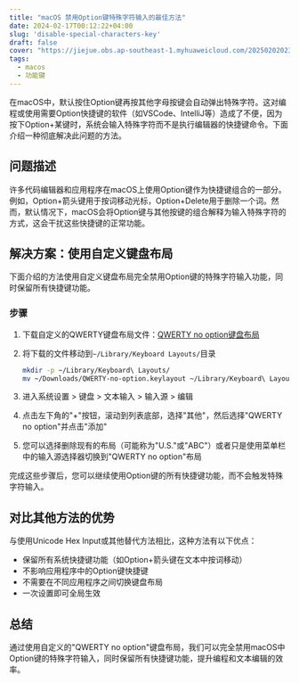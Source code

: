 ```yaml
---
title: "macOS 禁用Option键特殊字符输入的最佳方法"
date: 2024-02-17T00:12:22+04:00
slug: 'disable-special-characters-key'
draft: false
cover: "https://jiejue.obs.ap-southeast-1.myhuaweicloud.com/20250202023604464.webp"
tags:
  - macos
  - 功能键
---
```


在macOS中，默认按住Option键再按其他字母按键会自动弹出特殊字符。这对编程或使用需要Option快捷键的软件（如VSCode、IntelliJ等）造成了不便，因为按下Option+某键时，系统会输入特殊字符而不是执行编辑器的快捷键命令。下面介绍一种彻底解决此问题的方法。

<!--more-->

## 问题描述

许多代码编辑器和应用程序在macOS上使用Option键作为快捷键组合的一部分。例如，Option+箭头键用于按词移动光标，Option+Delete用于删除一个词。然而，默认情况下，macOS会将Option键与其他按键的组合解释为输入特殊字符的方式，这会干扰这些快捷键的正常功能。

## 解决方案：使用自定义键盘布局

下面介绍的方法使用自定义键盘布局完全禁用Option键的特殊字符输入功能，同时保留所有快捷键功能。

### 步骤

1. 下载自定义的QWERTY键盘布局文件：[QWERTY no option键盘布局](https://gist.github.com/greneholt/e7d5373f96cc0f815717c7666790324d)

2. 将下载的文件移动到`~/Library/Keyboard Layouts/`目录
   ```bash
   mkdir -p ~/Library/Keyboard\ Layouts/
   mv ~/Downloads/QWERTY-no-option.keylayout ~/Library/Keyboard\ Layouts/
   ```

3. 进入系统设置 > 键盘 > 文本输入 > 输入源 > 编辑

4. 点击左下角的"+"按钮，滚动到列表底部，选择"其他"，然后选择"QWERTY no option"并点击"添加"

5. 您可以选择删除现有的布局（可能称为"U.S."或"ABC"）或者只是使用菜单栏中的输入源选择器切换到"QWERTY no option"布局

完成这些步骤后，您可以继续使用Option键的所有快捷键功能，而不会触发特殊字符输入。

## 对比其他方法的优势

与使用Unicode Hex Input或其他替代方法相比，这种方法有以下优点：

- 保留所有系统快捷键功能（如Option+箭头键在文本中按词移动）
- 不影响应用程序中的Option键快捷键
- 不需要在不同应用程序之间切换键盘布局
- 一次设置即可全局生效

## 总结

通过使用自定义的"QWERTY no option"键盘布局，我们可以完全禁用macOS中Option键的特殊字符输入，同时保留所有快捷键功能，提升编程和文本编辑的效率。


